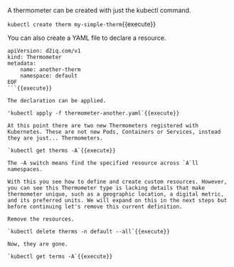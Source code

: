 A thermometer can be created with just the kubectl command.

`kubectl create therm my-simple-therm`{{execute}}

You can also create a YAML file to declare a resource.

```cat <<EOF > thermometer-another.yaml
apiVersion: d2iq.com/v1
kind: Thermometer
metadata:
    name: another-therm
    namespace: default
EOF
```{{execute}}

The declaration can be applied.

'kubectl apply -f thermometer-another.yaml`{{execute}}

At this point there are two new Thermometers registered with Kubernetes. These are not new Pods, Containers or Services, instead they are just... Thermometers.

`kubectl get therms -A`{{execute}}

The -A switch means find the specified resource across `A`ll namespaces.

With this you see how to define and create custom resources. However, you can see this Thermometer type is lacking details that make thermometer unique, such as a geographic location, a digital metric, and its preferred units. We will expand on this in the next steps but before continuing let's remove this current definition.

Remove the resources.

`kubectl delete therms -n default --all`{{execute}}

Now, they are gone.

`kubectl get terms -A`{{execute}}
